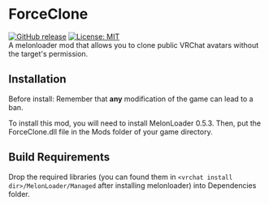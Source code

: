 # ForceClone
[![GitHub release](https://img.shields.io/github/v/release/matix2/ForceClone.svg)](https://github.com/matix2/ForceClone/releases) [![License: MIT](https://img.shields.io/badge/License-MIT-yellow.svg)](https://opensource.org/licenses/MIT)  
A melonloader mod that allows you to clone public VRChat avatars without the target's permission.

## Installation
Before install:
Remember that **any** modification of the game can lead to a ban.

To install this mod, you will need to install MelonLoader 0.5.3. Then, put the ForceClone.dll file in the Mods folder of your game directory.

## Build Requirements
Drop the required libraries (you can found them in `<vrchat install dir>/MelonLoader/Managed` after installing melonloader) into Dependencies folder.
